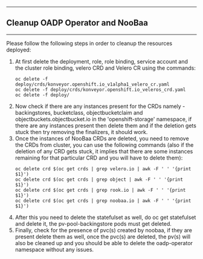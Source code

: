 ***
## Cleanup OADP Operator and NooBaa
***

Please follow the following steps in order to cleanup the resources deployed:

1. At first delete the deployment, role, role binding, service account and the cluster role binding, velero CRD and Velero CR using the commands:
    ```
    oc delete -f deploy/crds/konveyor.openshift.io_v1alpha1_velero_cr.yaml
    oc delete -f deploy/crds/konveyor.openshift.io_veleros_crd.yaml   
    oc delete -f deploy/
    ```
2. Now check if there are any instances present for the CRDs namely - backingstores, bucketclass, objectbucketclaim and objectbuckets.objectbucket.io in the 'openshift-storage' namespace, if there are any instances present then delete them and if the deletion gets stuck then try removing the finalizers, it should work.
3. Once the instances of NooBaa CRDs are deleted, you need to remove the CRDs from cluster, you can use the following commands (also if the deletion of any CRD gets stuck, it implies that there are some instances remaining for that particular CRD and you will have to delete them):
    ```
    oc delete crd $(oc get crds | grep velero.io | awk -F ' ' '{print $1}')
    oc delete crd $(oc get crds | grep object | awk -F ' ' '{print $1}')
    oc delete crd $(oc get crds | grep rook.io | awk -F ' ' '{print $1}')
    oc delete crd $(oc get crds | grep noobaa.io | awk -F ' ' '{print $1}')
    ```
4. After this you need to delete the statefulset as well, do oc get statefulset and delete it, the pv-pool-backingstore pods must get deleted.
5. Finally, check for the presence of pvc(s) created by noobaa, if they are present delete them as well, once the pvc(s) are deleted, the pv(s) will also be cleaned up and you should be able to delete the oadp-operator namespace without any issues.
